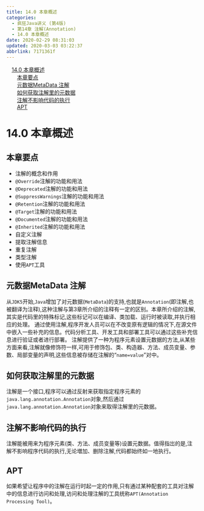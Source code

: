 ```yaml
---
title: 14.0 本章概述
categories: 
  - 疯狂Java讲义 (第4版)
  - 第14章 注解(Annotation)
  - 14.0 本章概述
date: 2020-02-29 08:31:03
updated: 2020-03-03 03:22:37
abbrlink: 7171361f
---
```

<div id='my_toc'><a href="/JavaReadingNotes/7171361f/#14-0-本章概述" class="header_1">14.0 本章概述</a>&nbsp;<br><a href="/JavaReadingNotes/7171361f/#本章要点" class="header_2">本章要点</a>&nbsp;<br><a href="/JavaReadingNotes/7171361f/#元数据MetaData-注解" class="header_2">元数据MetaData 注解</a>&nbsp;<br><a href="/JavaReadingNotes/7171361f/#如何获取注解里的元数据" class="header_2">如何获取注解里的元数据</a>&nbsp;<br><a href="/JavaReadingNotes/7171361f/#注解不影响代码的执行" class="header_2">注解不影响代码的执行</a>&nbsp;<br><a href="/JavaReadingNotes/7171361f/#APT" class="header_2">APT</a>&nbsp;<br></div>
<style>.header_1{margin-left: 1em;}.header_2{margin-left: 2em;}.header_3{margin-left: 3em;}.header_4{margin-left: 4em;}.header_5{margin-left: 5em;}.header_6{margin-left: 6em;}</style>
<!--more-->
<script>if (navigator.platform.search('arm')==-1){document.getElementById('my_toc').style.display = 'none';}var e,p = document.getElementsByTagName('p');while (p.length>0) {e = p[0];e.parentElement.removeChild(e);}</script>

<!--end-->
# 14.0 本章概述
## 本章要点
- 注解的概念和作用
- `@Override`注解的功能和用法
- `@Deprecated`注解的功能和用法
- `@SuppressWarnings`注解的功能和用法
- `@Retention`注解的功能和用法
- `@Target`注解的功能和用法
- `@Documented`注解的功能和用法
- `@Inherited`注解的功能和用法
- 自定义注解
- 提取注解信息
- 重复注解
- 类型注解
- 使用`APT`工具

## 元数据MetaData 注解
从`JDK5`开始,`Java`增加了对元数据(`MetaData`)的支持,也就是`Annotation`(即注解,也被翻译为注释),这种注解与第3章所介绍的注释有一定的区别。本章所介绍的注解,其实是代码里的特殊标记,这些标记可以在编译、类加载、运行时被读取,并执行相应的处理。
通过使用注解,程序开发人员可以在不改变原有逻辑的情况下,在源文件中嵌入一些补充的信息。代码分析工具、开发工具和部署工具可以通过这些补充信息进行验证或者进行部署。
注解提供了一种为程序元素设置元数据的方法,从某些方面来看,注解就像修饰符一样,可用于修饰包、类、构造器、方法、成员变量、参数、局部变量的声明,这些信息被存储在注解的“`name=value`”对中。

## 如何获取注解里的元数据
注解是一个接口,程序可以通过反射来获取指定程序元素的`java.lang.annotation.Annotation`对象,然后通过`java.lang.annotation.Annotation`对象来取得注解里的元数据。
## 注解不影响代码的执行
注解能被用来为程序元素(类、方法、成员变量等)设置元数据。值得指岀的是,注解不影响程序代码的执行,无论増加、删除注解,代码都始终如一地执行。
## APT
如果希望让程序中的注解在运行时起一定的作用,只有通过某种配套的工具对注解中的信息进行访问和处理,访问和处理注解的工具统称`APT(Annotation Processing Tool)`。
